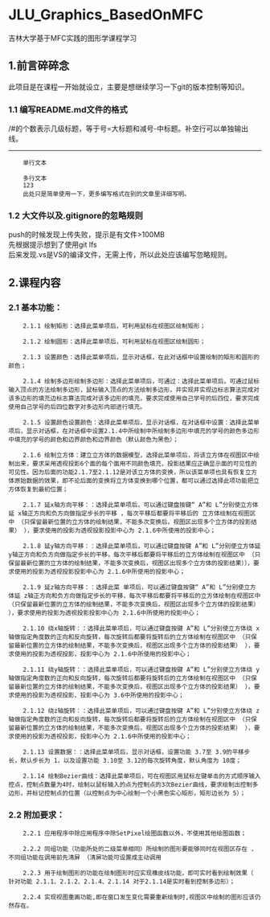 # JLU_Graphics_BasedOnMFC
吉林大学基于MFC实践的图形学课程学习
## 1.前言碎碎念
此项目是在课程一开始就设立，主要是想继续学习一下git的版本控制等知识。<br>
### 1.1 编写README.md文件的格式
/#的个数表示几级标题，等于号=大标题和减号-中标题。补空行可以单独输出线。

------------------------------------------
        单行文本

        多行文本
        123
        此处只是简单使用一下，更多编写格式在别的文章里详细写明。
### 1.2 大文件以及.gitignore的忽略规则
push的时候发现上传失败，提示是有文件>100MB<br>
先根据提示想到了使用git lfs<br>
后来发现.vs是VS的编译文件，无需上传，所以此处应该编写忽略规则。<br>
## 2.课程内容
### 2.1 基本功能：<br>
        2.1.1 绘制矩形：选择此菜单项后，可利用鼠标在视图区绘制矩形；

        2.1.2 绘制圆形：选择此菜单项后，可利用鼠标在视图区绘制圆形；

        2.1.3 设置颜色：选择此菜单项后，显示对话框，在此对话框中设置绘制的矩形和圆形的颜色；

        2.1.4 绘制多边形绘制多边形：选择此菜单项后，可通过：选择此菜单项后，可通过鼠标输入顶点的方法绘制多边形，鼠标输入顶点的方法绘制多边形，并实现并实现边标志算法完成对该多边形的填充边标志算法完成对该多边形的填充，要求完成使用自己学号的后四位，要求完成使用自己学号的后四位数字对多边形内部进行填充。

        2.1.5 设置颜色设置颜色：选择此菜单项后，显示对话框，在对话框中设置：选择此菜单项后，显示对话框，在对话框中设置2.1.4中所绘制中所绘制多边形中填充的学号的颜色多边形中填充的学号的颜色和边界颜色和边界颜色（默认颜色为黑色）；

        2.1.6 绘制立方体：建立立方体的数据模型，选择此菜单项后，将该立方体在视图区中绘制出来，要求采用透视投影6个面的每个面用不同颜色填充，投影结果应正确显示面的可见性的可见性。因为后面的功能2.1.7至2.1.12是对该立方体的变换，所以该菜单项也具有恢复立方体原始数据的效果，即不论后面的变换将立方体变换到哪个位置，都可以通过选择此项功能把立方体恢复到最初位置；

        2.1.7 延x轴方向平移：：选择此菜单项后，可以通过键盘按键“ A”和 L”分别使立方体延 x轴正方向和负方向做指定步长的平移 ，每次平移后都要将平移后的 立方体绘制在视图区中 （只保留最新位置的立方体的绘制结果，不能多次变换后，视图区出现多个立方体的投影结果） ），要求使用的投影为透视投影投影中心为 2.1.6中所使用的投影中心；

        2.1.8 延y轴方向平移：：选择此菜单项后，可以通过键盘按键 A”和 L”分别使立方体延 y轴正方向和负方向做指定步长的平移，每次平移后都要将平移后的立方体绘制在视图区中 （只保留最新位置的立方体的绘制结果，不能多次变换后，视图区出现多个立方体的投影结果）），要求使用的投影为透视投影投影中心为 2.1.6中所使用的投影中心；

        2.1.9 延z轴方向平移：：选择此菜 单项后，可以通过键盘按键“ A”和 L”分别使立方体延 z轴正方向和负方向做指定步长的平移，每次平移后都要将平移后的立方体绘制在视图区中 （只保留最新位置的立方体的绘制结果，不能多次变换后，视图区出现多个立方体的投影结果） ），要求使用的投影为透视投影投影中心为 2.1.6中所使用的投影中心；

        2.1.10 绕x轴旋转：：选择此菜单项后，可以通过键盘按键 A”和 L”分别使立方体绕 x轴做指定角度数的正向和反向旋转，每次旋转后都要将旋转后的立方体绘制在视图区中 （只保留最新位置的立方体的绘制结果，不能多次变换后，视图区出现多个立方体的投影结果） ），要求使用的投影为透视投影，投影中心为 2.1.6中所使用的投影中心；

        2.1.11 绕y轴旋转：：选择此菜单项后，可以通过键盘按键 A”和 L”分别使立方体绕 y轴做指定角度数的正向和反向旋转，每次旋转后都要将旋转后的立方体绘制在视图区中 （只保留最新位置的立方体的绘制结果，不能多次变换后，视图区出现多个立方体的投影结果） ），要求使用的投影为透视投影，投影中心为 3.6中所使用的投影中心；

        2.1.12 绕z轴旋转：：选择此菜单项后，可以通过键盘按键 A”和 L”分别使立方体绕 z轴做指定角度数的正向和反向旋转，每次旋转后都要将旋转后的立方体绘制在视图区中 （只保留最新位置的立方体的绘制结果，不能多次变换后，视图区出现多个立方体的投影结果） ），要求使用的投影为透视投影，投影中心为 2.1.6中所使用的投影中心；

        2.1.13 设置数据：：选择此菜单项后，显示对话框，设置功能 3.7至 3.9的平移步长，默认步长为 1，以及设置功能 3.10至 3.12的每次旋转角度，默认角度为 10度；

        2.1.14 绘制Bezier曲线：选择此菜单项后，可在视图区用鼠标左键单击的方式顺序输入控点，控制点数量为4时，绘制以鼠标输入的点为控制点的3次Bezier曲线，要求绘制出控制多边形，并标记控制点的位置（以控制点为中心绘制一个小黑色实心矩形，矩形边长为 5）；

### 2.2 附加要求：
        2.2.1 应用程序中除应用程序中除SetPixel绘图函数以外，不使用其他绘图函数；

        2.2.2 同组功能（功能所处的二级菜单相同）所绘制的图形要能够同时在视图区存在 ，不同组功能在调用前先清屏 （清屏功能可设置成主动调用

        2.2.3 用于绘制图形的功能在绘制图形时应实现橡皮线功能，即可实时看到绘制效果（ 针对功能 2.1.1、2.1.2、2.1.4、2.1.14 对于2.1.14是实时看到控制多边形）；

        2.2.4 实现视图重画功能,即在窗口发生变化需要重新绘制时,视图区中绘制的图形应该仍然存在。
